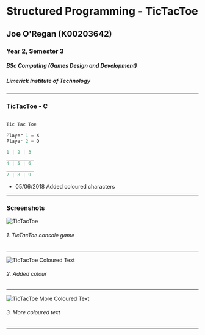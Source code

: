 # Structured Programming - TicTacToe
## Joe O'Regan (K00203642)
### Year 2, Semester 3
##### BSc Computing (Games Design and Development)
##### Limerick Institute of Technology

---

### TicTacToe - C

```c
 
Tic Tac Toe

Player 1 = X
Player 2 = O

1 | 2 | 3
__________
4 | 5 | 6
__________
7 | 8 | 9
```

* 05/06/2018 Added coloured characters

---

### Screenshots

![TicTacToe](https://raw.githubusercontent.com/joeaoregan/LIT-Yr3-S3-StructuredProgramming/master/Screenshots/TicTacToe1.png "TicTacToe")
###### 1. TicTacToe console game

---

![TicTacToe Coloured Text](https://raw.githubusercontent.com/joeaoregan/LIT-Yr3-S3-StructuredProgramming/master/Screenshots/TicTacToe2.png "TicTacToe Coloured Text")
###### 2. Added colour

---

![TicTacToe More Coloured Text](https://raw.githubusercontent.com/joeaoregan/LIT-Yr3-S3-StructuredProgramming/master/Screenshots/TicTacToe3.png "TicTacToe More Coloured Text")
###### 3. More coloured text

---